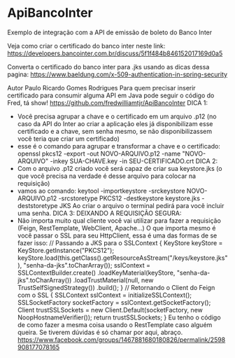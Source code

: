 # ApiBancoInter
Exemplo de integração com a API de emissão de boleto do Banco Inter

Veja como criar o certificado do banco inter neste link:
https://developers.bancointer.com.br/discuss/5f1f484b846152017169d0a5

Converta o certificado do banco inter para .jks usando as dicas dessa pagina:
https://www.baeldung.com/x-509-authentication-in-spring-security

Autor Paulo Ricardo Gomes Rodrigues
Para quem precisar inserir certificado para consumir alguma API em Java pode seguir o código do Fred, tá show!
https://github.com/fredwilliamtjr/ApiBancoInter
DICA 1:
- Você precisa agrupar a chave e o certificado em um arquivo .p12 (no caso da API do Inter ao criar a aplicação eles já disponibilizam esse certificado e a chave, sem senha mesmo, se não disponibilizassem você teria que criar um certificado)
- esse é o comando para agrupar e transformar a chave e o certificado:
openssl pkcs12 -export -out NOVO-ARQUIVO.p12 -name "NOVO-ARQUIVO" -inkey SUA-CHAVE.key -in SEU-CERTIFICADO.crt
DICA 2:
- Com o arquivo .p12 criado você será capaz de criar sua keystore.jks (o que você precisa na verdade é desse arquivo para colocar na requisição)
- vamos ao comando:
keytool -importkeystore -srckeystore NOVO-ARQUIVO.p12 -srcstoretype PKCS12 -destkeystore keystore.jks -deststoretype JKS
Ao criar o arquivo o terminal pedirá para você incluir uma senha.
DICA 3: DEIXANDO A REQUISIÇÃO SEGURA:
- Não importa muito qual cliente você vai utilizar para fazer a requisição (Feign, RestTemplate, WebClient, Apache...)
O que importa mesmo é você passar o SSL para seu HttpClient, essa é uma das formas de se fazer isso:
// Passando a JKS para o SSLContext
{
KeyStore keyStore = KeyStore.getInstance("PKCS12");
keyStore.load(this.getClass().getResourceAsStream("/keys/keystore.jks"), "senha-da-jks".toCharArray());
sslContext = SSLContextBuilder.create()
.loadKeyMaterial(keyStore, "senha-da-jks".toCharArray())
.loadTrustMaterial(null, new TrustSelfSignedStrategy())
.build();
}
// Retornando o Client do Feign com o SSL
{
SSLContext sslContext = initializeSSLContext();
SSLSocketFactory socketFactory = sslContext.getSocketFactory();
Client trustSSLSockets = new Client.Default(socketFactory, new NoopHostnameVerifier());
return trustSSLSockets;
}
Eu tenho o código de como fazer a mesma coisa usando o RestTemplate caso alguém queira.
Se tiverem dúvidas é só chamar por aqui, abraço.
https://www.facebook.com/groups/1467881680180826/permalink/2598908177078165
